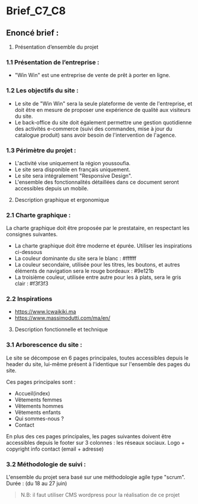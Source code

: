 # Brief_C7_C8

## Enoncé brief : 
1. Présentation d’ensemble du projet 

### 1.1 Présentation de l’entreprise : 
- "Win Win" est une entreprise de vente de prêt à porter en ligne.

### 1.2 Les objectifs du site : 
- Le site de "Win Win" sera la seule plateforme de vente de l'entreprise, et doit être en mesure de proposer une expérience de qualité aux visiteurs du site. 
- Le back-office du site doit également permettre une gestion quotidienne des activités e-commerce (suivi des commandes, mise à jour du catalogue produit) sans avoir besoin de l'intervention de l'agence. 

### 1.3 Périmètre du projet : 
- L'activité vise uniquement la région youssoufia. 
- Le site sera disponible en français uniquement. 
- Le site sera intégralement "Responsive Design". 
- L'ensemble des fonctionnalités détaillées dans ce document seront accessibles depuis un mobile.

2. Description graphique et ergonomique

### 2.1 Charte graphique : 
La charte graphique doit être proposée par le prestataire, en respectant les consignes suivantes.
- La charte graphique doit être moderne et épurée. Utiliser les inspirations ci-dessous 
- La couleur dominante du site sera le blanc : #ffffff 
- La couleur secondaire, utilisée pour les titres, les boutons, et autres éléments de navigation sera le rouge bordeaux : #9e121b 
- La troisième couleur, utilisée entre autre pour les à plats, sera le gris clair : #f3f3f3

### 2.2 Inspirations 
- https://www.lcwaikiki.ma
- https://www.massimodutti.com/ma/en/

3. Description fonctionnelle et technique

 ### 3.1 Arborescence du site :
 Le site se décompose en 6 pages principales, toutes accessibles depuis le header du site, lui-même présent à l'identique sur l'ensemble des pages du site. 

Ces pages principales sont : 
- Accueil(index)
- Vêtements femmes
-  Vêtements hommes
- Vêtements enfants
- Qui sommes-nous ? 
- Contact

En plus des ces pages principales, les pages suivantes doivent être accessibles depuis le footer sur 3 colonnes : 
les réseaux sociaux.
Logo + copyright
info contact (email + adresse)

### 3.2 Méthodologie de suivi : 
L'ensemble du projet sera basé sur une méthodologie agile type "scrum". 
Durée : (du 18 au 27 juin)

> N.B: il faut utiliser CMS wordpress pour la réalisation de ce projet

